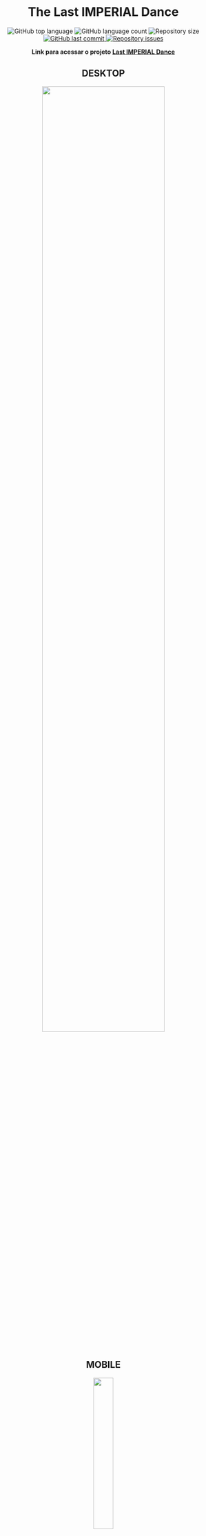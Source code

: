 <h1 align="center">
  The Last IMPERIAL Dance
</h1>


<p align="center">
  <img alt="GitHub top language" src="https://img.shields.io/github/languages/top/lucasfelipe-s/bootstrap.svg" />

  <img alt="GitHub language count" src="https://img.shields.io/github/languages/count/lucasfelipe-s/bootstrap.svg" />

  <img alt="Repository size" src="https://img.shields.io/github/repo-size/lucasfelipe-s/bootstrap.svg" />

  <a href="https://github.com/lucasfelipe-s/campingfamiliax/commits/master">
    <img alt="GitHub last commit" src="https://img.shields.io/github/last-commit/lucasfelipe-s/bootstrap.svg" />
  </a>

  <a href="https://github.com/lucasfelipe-s/campingfamiliax/issues">
    <img alt="Repository issues" src="https://img.shields.io/github/issues/lucasfelipe-s/bootstrap.svg" />
  </a>
</p>

<b><p align="center">
  Link para acessar o projeto <a href="https://lucasfelipe-s.github.io/bootstrap/" target="_blank">Last IMPERIAL Dance</a>
</p></b>
<h2 align="center">
  DESKTOP
</h2>
  <p align="center">
  <img src=".github/desktop.gif" width="75%" />
  </p>
<h2 align="center">
  MOBILE
</h2>
  <p align="center">
  <img src=".github/mobile.gif" width="30%" />
  </p>

## 💻 Projeto
Este é um projeto autoral, resolvi desenvolver essa aplicação porque sou muito fã do pessoal do Last Dance e também tinha que colocar em pratica o que aprendi sobre bootstrap, fiquei feliz com o resultado mesmo sendo iniciante na programação web.

Ferramentas usadas nesse projeto:
- VSCode
- Photoshop

Referências:
- Liquipedia
- HLTV

## 📥 Conhecimento adquirido:
Aprendi o que é Bootstrap, a diferença entre uma biblioteca e um framework e também foi muito interessante ler a documentação e conseguir colocar o conhecimento em um projeto pratico desenvolvido integralmente por mim.

## 📈 Desafios que tive:
Por incrível que pareça não tive tantas dificuldades na realização desse projeto, pois estava bastante focado e consegui aplicar bem minhas ideias, porém, um desafio que tive foi na estruturação do projeto em si, realizar ele sem um layout predefinido foi desafiador, mas acredito que fazer dessa forma agrega muito no processo de criatividade e faz a pessoa ter uma nova visão sobre os grandes projetos.<br>
Termino este projeto com grandes ideias florescendo na minha cabeça e com mais conhecimentos para aplicar no futuro.

## 👨‍💻 Informações pessoais
<details>
    <summary><small>Redes do criador</small></summary>
    <section>
        <div>Linkedin: <a href="https://www.linkedin.com/in/lucas-felipe-39ab96236/" target="_blank" rel="noopener noreferrer">Lucas Felipe</a></div>
        <div>Github: <a href="https://github.com/lucasfelipe-s" target="_blank" rel="noopener noreferrer">Lucas Felipe</a></div>
        <div>Instagram: <a href="https://www.instagram.com/_lucasflp/" target="_blank" rel="noopener noreferrer">@_lucasflp</a></div>
    </section>
</details>
